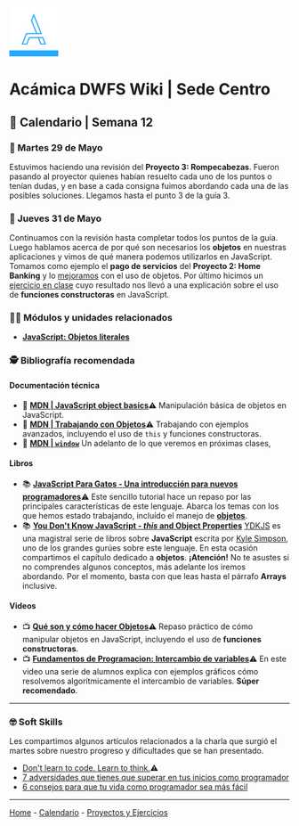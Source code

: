 <img src="/assets/acamica.jpg">

# Acámica DWFS Wiki | Sede Centro

## 📅 Calendario | Semana 12

### 🔴 Martes 29 de Mayo

Estuvimos haciendo una revisión del **Proyecto 3: Rompecabezas**. Fueron pasando al proyector quienes habían resuelto cada uno de los puntos o tenían dudas, y en base a cada consigna fuimos abordando cada una de las posibles soluciones. Llegamos hasta el punto 3 de la guía 3.

### 🔴 Jueves 31 de Mayo

Continuamos con la revisión hasta completar todos los puntos de la guía. Luego hablamos acerca de por qué son necesarios los **objetos** en nuestras aplicaciones y vimos de qué manera podemos utilizarlos en JavaScript. Tomamos como ejemplo el **pago de servicios** del **Proyecto 2: Home Banking** y lo [mejoramos]() con el uso de objetos. Por último hicimos un [ejercicio en clase]() cuyo resultado nos llevó a una explicación sobre el uso de **funciones constructoras** en JavaScript.

### 👩‍💻 Módulos y unidades relacionados

* [**JavaScript: Objetos literales**](https://www.acamica.com/cursos/387/javascript-introduccion-objetos)

### 🕵️ Bibliografía recomendada

#### Documentación técnica

* 📄&nbsp;[**MDN | JavaScript object basics**](https://developer.mozilla.org/en-US/docs/Learn/JavaScript/Objects/Basics)⚠️&nbsp;Manipulación básica de objetos en JavaScript.
* 📄&nbsp;[**MDN | Trabajando con Objetos**](https://developer.mozilla.org/es/docs/Web/JavaScript/Guide/Trabajando_con_objectos)⚠️&nbsp;Trabajando con ejemplos avanzados, incluyendo el uso de `this` y funciones constructoras.
* 📄&nbsp;[**MDN | `window`**](https://developer.mozilla.org/es/docs/Web/API/Window)&nbsp;Un adelanto de lo que veremos en próximas clases, 

#### Libros

* 📚&nbsp;[**JavaScript Para Gatos - Una introducción para nuevos programadores**](https://jsparagatos.com)️️⚠️&nbsp;Este sencillo tutorial hace un repaso por las principales características de este lenguaje. Abarca los temas con los que hemos estado trabajando, incluído el manejo de [**objetos**](https://jsparagatos.com/#objects).
* 📚&nbsp;[**You Don't Know JavaScript - *this* and Object Properties**](https://github.com/getify/You-Dont-Know-JS/blob/master/this%20%26%20object%20prototypes/ch3.md)&nbsp;[YDKJS](https://github.com/getify/You-Dont-Know-JS) es una magistral serie de libros sobre **JavaScript** escrita por [Kyle Simpson](https://twitter.com/getify?lang=es), uno de los grandes gurúes sobre este lenguaje. En esta ocasión compartimos el capítulo dedicado a **objetos**. **¡Atención!** No te asustes si no comprendes algunos conceptos, más adelante los iremos abordando. Por el momento, basta con que leas hasta el párrafo **Arrays** inclusive.

#### Videos

* 📺&nbsp;[**Qué son y cómo hacer Objetos**](https://www.youtube.com/watch?v=rf3riernYms)⚠️&nbsp;Repaso práctico de cómo manipular objetos en JavaScript, incluyendo el uso de **funciones constructoras**.
* 📺&nbsp;[**Fundamentos de Programacion: Intercambio de variables**](https://www.youtube.com/watch?v=nOmmurKQCuo)️️️⚠️&nbsp;En este video una serie de alumnos explica con ejemplos gráficos cómo resolvemos algorítmicamente el intercambio de variables. **Súper recomendado**.

----

### 🤓 Soft Skills

Les compartimos algunos artículos relacionados a la charla que surgió el martes sobre nuestro progreso y dificultades que se han presentado.

* [Don't learn to code. Learn to think.](https://www.ybrikman.com/writing/2014/05/19/dont-learn-to-code-learn-to-think/)️️⚠️
* [7 adversidades que tienes que superar en tus inicios como programador](https://www.campusmvp.es/recursos/post/7-adversidades-que-tienes-que-superar-en-tus-inicios-como-programador.aspx)
* [6 consejos para que tu vida como programador sea más fácil](http://blog.desafiolatam.com/6-consejos-para-que-tu-vida-como-programador-sea-mas-facil/)

----

[Home](/readme.md) - [Calendario](/semanas/calendario.md) - [Proyectos y Ejercicios](/proyectos-y-ejercicios.md)